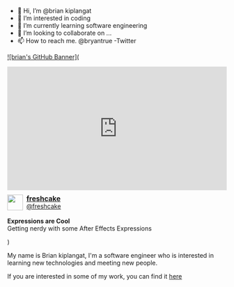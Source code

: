 - 👋 Hi, I’m @brian kiplangat
- 👀 I’m interested in coding
- 🌱 I’m currently learning software engineering
- 💞️ I’m looking to collaborate on ...
- 📫 How to reach me. @bryantrue -Twitter 

<!---
brianbryank/brianbryank is a ✨ special ✨ repository because its `README.md` (this file) appears on your GitHub profile.
You can click the Preview link to take a look at your changes.
--->
[![brian's GitHub Banner](<div style="width:100%"><div style="height:0;padding-bottom:56.25%;position:relative;width:100%"><iframe allowfullscreen="" frameBorder="0" height="100%" src="https://giphy.com/embed/1u01IRKm3cKUH4GU1U/video" style="left:0;position:absolute;top:0" width="100%"></iframe></div><a href="https://giphy.com/channel/freshcake" rel="noopener noreferrer" style="clear:both;display:inline-block;height:36px;line-height:18px;margin:10px 0;padding:0 0 0 44px;position:relative" target="_blank"><img alt="" src="https://media1.giphy.com/avatars/freshcake/wdJ5fhLCQVHi/80h.png" style="height:36px;left:0;position:absolute;top:0;width:36px"/><div style="font-size:16px;font-weight:bold">freshcake</div><div style="font-size:14px;font-weight:normal">@freshcake</div></a><p style="margin-top:6px"><strong>Expressions are Cool</strong><br/>Getting nerdy with some After Effects Expressions</p></div>)](https://brianbryank.com)

My name is Brian kiplangat, I'm a software engineer who is interested in learning new technologies and meeting new people.

If you are interested in some of my work, you can find it [here](https://brianbryank.com)
